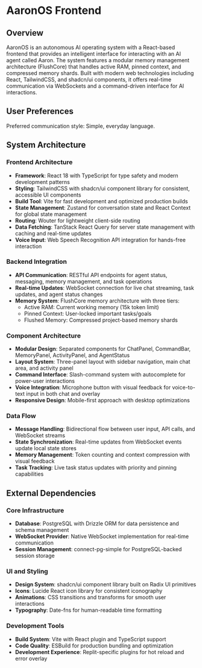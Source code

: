 # AaronOS Frontend

## Overview

AaronOS is an autonomous AI operating system with a React-based frontend that provides an intelligent interface for interacting with an AI agent called Aaron. The system features a modular memory management architecture (FlushCore) that handles active RAM, pinned context, and compressed memory shards. Built with modern web technologies including React, TailwindCSS, and shadcn/ui components, it offers real-time communication via WebSockets and a command-driven interface for AI interactions.

## User Preferences

Preferred communication style: Simple, everyday language.

## System Architecture

### Frontend Architecture
- **Framework**: React 18 with TypeScript for type safety and modern development patterns
- **Styling**: TailwindCSS with shadcn/ui component library for consistent, accessible UI components
- **Build Tool**: Vite for fast development and optimized production builds
- **State Management**: Zustand for conversation state and React Context for global state management
- **Routing**: Wouter for lightweight client-side routing
- **Data Fetching**: TanStack React Query for server state management with caching and real-time updates
- **Voice Input**: Web Speech Recognition API integration for hands-free interaction

### Backend Integration
- **API Communication**: RESTful API endpoints for agent status, messaging, memory management, and task operations
- **Real-time Updates**: WebSocket connection for live chat streaming, task updates, and agent status changes
- **Memory System**: FlushCore memory architecture with three tiers:
  - Active RAM: Current working memory (15k token limit)
  - Pinned Context: User-locked important tasks/goals
  - Flushed Memory: Compressed project-based memory shards

### Component Architecture
- **Modular Design**: Separated components for ChatPanel, CommandBar, MemoryPanel, ActivityPanel, and AgentStatus
- **Layout System**: Three-panel layout with sidebar navigation, main chat area, and activity panel
- **Command Interface**: Slash-command system with autocomplete for power-user interactions
- **Voice Integration**: Microphone button with visual feedback for voice-to-text input in both chat and overlay
- **Responsive Design**: Mobile-first approach with desktop optimizations

### Data Flow
- **Message Handling**: Bidirectional flow between user input, API calls, and WebSocket streams
- **State Synchronization**: Real-time updates from WebSocket events update local state stores
- **Memory Management**: Token counting and context compression with visual feedback
- **Task Tracking**: Live task status updates with priority and pinning capabilities

## External Dependencies

### Core Infrastructure
- **Database**: PostgreSQL with Drizzle ORM for data persistence and schema management
- **WebSocket Provider**: Native WebSocket implementation for real-time communication
- **Session Management**: connect-pg-simple for PostgreSQL-backed session storage

### UI and Styling
- **Design System**: shadcn/ui component library built on Radix UI primitives
- **Icons**: Lucide React icon library for consistent iconography
- **Animations**: CSS transitions and transforms for smooth user interactions
- **Typography**: Date-fns for human-readable time formatting

### Development Tools
- **Build System**: Vite with React plugin and TypeScript support
- **Code Quality**: ESBuild for production bundling and optimization
- **Development Experience**: Replit-specific plugins for hot reload and error overlay